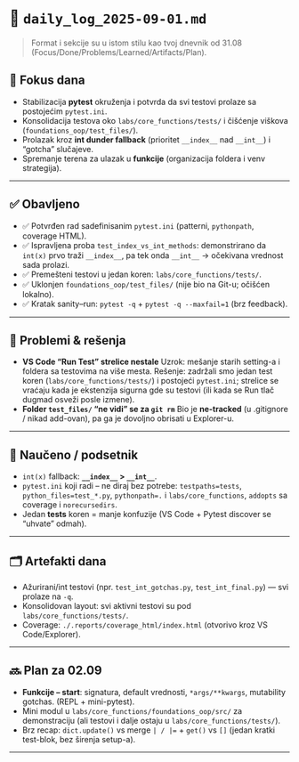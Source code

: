 # 📅 `daily_log_2025-09-01.md`

> Format i sekcije su u istom stilu kao tvoj dnevnik od 31.08 (Focus/Done/Problems/Learned/Artifacts/Plan).&#x20;

## 📍 Fokus dana

- Stabilizacija **pytest** okruženja i potvrda da svi testovi prolaze sa postojećim `pytest.ini`.
- Konsolidacija testova oko `labs/core_functions/tests/` i čišćenje viškova (`foundations_oop/test_files/`).
- Prolazak kroz **int dunder fallback** (prioritet `__index__` nad `__int__`) i “gotcha” slučajeve.
- Spremanje terena za ulazak u **funkcije** (organizacija foldera i venv strategija).

---

## ✅ Obavljeno

- ✅ Potvrđen rad sadefinisanim `pytest.ini` (patterni, `pythonpath`, coverage HTML).
- ✅ Ispravljena proba `test_index_vs_int_methods`: demonstrirano da `int(x)` prvo traži `__index__`, pa tek onda `__int__` → očekivana vrednost sada prolazi.
- ✅ Premešteni testovi u jedan koren: `labs/core_functions/tests/`.
- ✅ Uklonjen `foundations_oop/test_files/` (nije bio na Git-u; očišćen lokalno).
- ✅ Kratak sanity–run: `pytest -q` + `pytest -q --maxfail=1` (brz feedback).

---

## 🧱 Problemi & rešenja

- **VS Code “Run Test” strelice nestale**
  Uzrok: mešanje starih setting-a i foldera sa testovima na više mesta.
  Rešenje: zadržali smo jedan test koren (`labs/core_functions/tests/`) i postojeći `pytest.ini`; strelice se vraćaju kada je ekstenzija sigurna gde su testovi (ili kada se Run tlač dugmad osveži posle izmene).
- **Folder `test_files/` “ne vidi” se za `git rm`**
  Bio je **ne-tracked** (u .gitignore / nikad add-ovan), pa ga je dovoljno obrisati u Explorer-u.

---

## 🧠 Naučeno / podsetnik

- `int(x)` fallback: **`__index__` > `__int__`**.
- `pytest.ini` koji radi – ne diraj bez potrebe:
  `testpaths=tests`, `python_files=test_*.py`, `pythonpath=.` i `labs/core_functions`, `addopts` sa coverage i `norecursedirs`.&#x20;
- Jedan **tests** koren = manje konfuzije (VS Code + Pytest discover se “uhvate” odmah).

---

## 🗂️ Artefakti dana

- Ažurirani/int testovi (npr. `test_int_gotchas.py`, `test_int_final.py`) — svi prolaze na `-q`.
- Konsolidovan layout: svi aktivni testovi su pod `labs/core_functions/tests/`.
- Coverage: `./.reports/coverage_html/index.html` (otvorivo kroz VS Code/Explorer).

---

## 🔜 Plan za 02.09

- **Funkcije – start**: signatura, default vrednosti, `*args/**kwargs`, mutability gotchas.
  (REPL + mini-pytest).
- Mini modul u `labs/core_functions/foundations_oop/src/` za demonstraciju (ali testovi i dalje ostaju u `labs/core_functions/tests/`).
- Brz recap: `dict.update()` vs merge `| / |=` + `get()` vs `[]` (jedan kratki test-blok, bez širenja setup-a).

---
